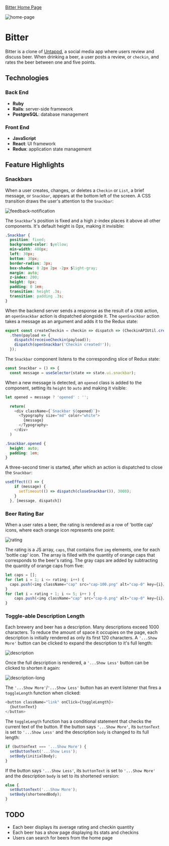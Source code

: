 [Bitter Home Page](https://bitterapp.herokuapp.com/#/)

![home-page](https://user-images.githubusercontent.com/55966501/81262215-3dce2880-8ff2-11ea-895f-50f019f92a0e.png)

# Bitter 

Bitter is a clone of [Untappd](https://untappd.com/), a social media app where users review and discuss beer.
When drinking a beer, a user posts a review, or `checkin`, and rates the beer between one and five points.

## Technologies 

### Back End
* **Ruby**
* **Rails**: server-side framework
* **PostgreSQL**: database management

### Front End
* **JavaScript**
* **React**: UI framework
* **Redux**: application state management

## Feature Highlights

### Snackbars

When a user creates, changes, or deletes a `Checkin` or `List`, a brief message, or `Snackbar`, appears at the bottom left of the screen. A CSS transition draws the user's attention to the `Snackbar`:

![feedback-notification](https://user-images.githubusercontent.com/55966501/81263643-e67d8780-8ff4-11ea-985a-0b87c0a66e44.gif)

The `Snackbar`'s position is fixed and a high z-index places it above all other components. It's default height is 0px, making it invisible: 

```CSS
.Snackbar {
  position: fixed;
  background-color: $yellow;
  min-width: 400px;
  left: 30px;
  bottom: 30px;
  border-radius: 3px;
  box-shadow: 0 2px 2px -2px $light-gray;
  margin: auto;
  z-index: 200;
  height: 0px;
  padding: 0 1em;
  transition: height .3s;
  transition: padding .3s;
}
```

When the backend server sends a response as the result of a `CRUD` action, an `openSnackbar` action is dispatched alongside it. The `openSnackbar` action takes a message as an argument and adds it to the Redux state:

```JavaScript
export const createCheckin = checkin => dispatch => (CheckinAPIUtil.createCheckin(checkin))
  .then(payload => {
    dispatch(receiveCheckin(payload));
    dispatch(openSnackbar('Checkin created!'));
  });
```

The `Snackbar` component listens to the corresponding slice of Redux state:

```JavaScript
const Snackbar = () => {
  const message = useSelector(state => state.ui.snackbar);
```

When a new message is detected, an `opened` class is added to the component, setting its `height` to `auto` and making it visible:

```JavaScript
let opened = message ? 'opened' : '';

  return(
    <div className={`Snackbar ${opened}`}>
      <Typography size="md" color="white">
        {message}
      </Typography>
    </div>
  )
```

```CSS
.Snackbar.opened {
  height: auto;
  padding: 1em;
}
```

A three-second timer is started, after which an action is dispatched to close the `Snackbar`:

```JavaScript
useEffect(() => {
    if (message) {
      setTimeout(() => dispatch(closeSnackbar()), 3000);
    }
  }, [message, dispatch])
```


### Beer Rating Bar 

When a user rates a beer, the rating is rendered as a row of 'bottle cap' icons, where each orange icon represents one point:

![rating](https://user-images.githubusercontent.com/55966501/76643665-c066ca00-6512-11ea-84a7-48e5ec4cee72.png)

The rating is a JS array, `caps`, that contains five `img` elements, one for each 'bottle cap' icon. The array is filled with the quantity of orange caps that corresponds to the beer's rating. The gray caps are added by subtracting the quantity of orange caps from five: 

```JavaScript
let caps = [];
for (let i = 1; i <= rating; i++) {
  caps.push(<img className="cap" src="cap-100.png" alt="cap-0" key={i}/>)
}
for (let i = rating + 1; i <= 5; i++ ) {
    caps.push(<img className="cap" src="cap-0.png" alt="cap-0" key={i}/>)
}
```

### Toggle-able Description Length

Each brewery and beer has a description. Many descriptions exceed 1000 characters. To reduce the amount of space it occupies on the page, each description is initially rendered as only its first 120 characters. A `'...Show More'` button can be clicked to expand the description to it's full length:

![description](https://user-images.githubusercontent.com/55966501/76646151-b8f5ef80-6517-11ea-99ec-29c634a91e6b.png)

Once the full description is rendered, a `'...Show Less'` button can be clicked to shorten it again:

![description-long](https://user-images.githubusercontent.com/55966501/76646470-40dbf980-6518-11ea-9757-61893fc13deb.png)

The `'...Show More'`/`'...Show Less'` button has an event listener that fires a `toggleLength` function when clicked: 

```JavaScript
<button className="link" onClick={toggleLength}>
  {buttonText}
</button>
```

The `toggleLength` function has a conditional statement that checks the current text of the button. If the button says `'...Show More'`, its `buttonText` is set to `'...Show Less'` and the description `body` is changed to its full length: 

```JavaScript
if (buttonText === '...Show More') {
  setButtonText('...Show Less');
  setBody(initialBody);
}
```

If the button says `'...Show Less'`, its `buttonText` is set to `'...Show More'` and the description `body` is set to its shortened version: 

```JavaScript
else {
  setButtonText('...Show More');
  setBody(shortenedBody);
}
```

## TODO
* Each beer displays its average rating and checkin quantity
* Each beer has a show page displaying its stats and checkins
* Users can search for beers from the home page